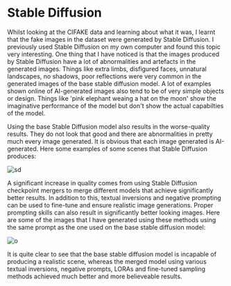 # Stable Diffusion

Whilst looking at the CIFAKE data and learning about what it was, I learnt that the fake images in the dataset were generated by Stable Diffusion. I previously used Stable Diffusion on my own computer and found this topic very interesting. One thing that I have noticed is that the images produced by Stable Diffusion have a lot of abnormalities and artefacts in the generated images. Things like extra limbs, disfigured faces, unnatural landscapes, no shadows, poor reflections were very common in the generated images of the base stable diffusion model. A lot of examples shown online of AI-generated images also tend to be of very simple objects or design. Things like 'pink elephant weaing a hat on the moon' show the imaginative performance of the model but don't show the actual capabilties of the model. 

Using the base Stable Diffusion model also results in the worse-quality results. They do not look that good and there are abnormalities in pretty much every image generated. It is obvious that each image generated is AI-generated. Here some examples of some scenes that Stable Diffusion produces:

![sd](https://github.com/Benjamin-Guy/Benjamin-Guy.github.io/assets/132412391/08030cca-650b-4532-9090-a676748a4dbe)

A significant increase in quality comes from using Stable Diffusion checkpoint mergers to merge different models that achieve significantly better results. In addition to this, textual inversions and negative prompting can be used to fine-tune and ensure realistic image generations. Proper prompting skills can also result in significantly better looking images. Here are some of the images that I have generated using these methods using the same prompt as the one used on the base stable diffusion model:

![o](https://github.com/Benjamin-Guy/Benjamin-Guy.github.io/assets/132412391/bf33f9e3-33b9-4d3a-b031-2b0a14cd327e)

It is quite clear to see that the base stable diffusion model is incapable of producing a realistic scene, whereas the merged model using various textual inversions, negative prompts, LORAs and fine-tuned sampling methods achieved much better and more believeable results.
